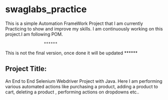 # swaglabs_practice

This is a simple Automation FrameWork Project that I am currently Practicing to show and improve my skills.
I am continuously working on this project.I am following POM.

                     ******
 This is not the final version, once done it will be updated
                     ******

## Project Title:
An End to End Selenium Webdriver Project with Java.
Here I am performing various automated actions like purchasing a product, adding a product to cart, deleting a product , performing actions on dropdowns etc..
